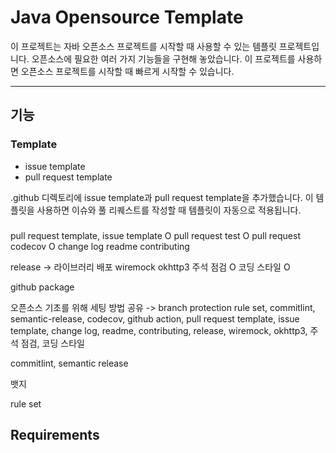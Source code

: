 # Java Opensource Template

이 프로젝트는 자바 오픈소스 프로젝트를 시작할 때 사용할 수 있는 템플릿 프로젝트입니다. 오픈소스에 필요한 여러 가지 기능들을 구현해 놓았습니다. 이 프로젝트를 사용하면 오픈소스 프로젝트를 시작할 때 빠르게 시작할 수 있습니다.

---

## 기능

### Template
- issue template
- pull request template

.github 디렉토리에 issue template과 pull request template을 추가했습니다. 이 템플릿을 사용하면 이슈와 풀 리퀘스트를 작성할 때 템플릿이 자동으로 적용됩니다.


### 


pull request template, issue template O
pull request test O
pull request codecov O
change log
readme
contributing

release -> 라이브러리 배포
wiremock okhttp3
주석 점검 O
코딩 스타일 O

github package

오픈소스 기초를 위해 세팅 방법 공유
-> branch protection rule set, commitlint, semantic-release, codecov, github action, pull request template, issue template, change log, readme, contributing, release, wiremock, okhttp3, 주석 점검, 코딩 스타일

commitlint, semantic release

뱃지

rule set

## Requirements